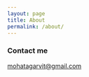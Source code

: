 ```yaml
---
layout: page
title: About
permalink: /about/
---
```





### Contact me

[mohatagarvit@gmail.com](mailto:mohatagarvit@gmail.com)
